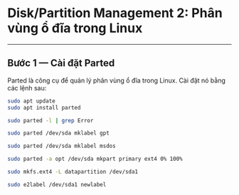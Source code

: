 ﻿# Disk/Partition Management 2: Phân vùng ổ đĩa trong Linux

---

## Bước 1 — Cài đặt Parted

Parted là công cụ để quản lý phân vùng ổ đĩa trong Linux. Cài đặt nó bằng các lệnh sau:

```bash
sudo apt update
sudo apt install parted

sudo parted -l | grep Error

sudo parted /dev/sda mklabel gpt

sudo parted /dev/sda mklabel msdos

sudo parted -a opt /dev/sda mkpart primary ext4 0% 100%

sudo mkfs.ext4 -L datapartition /dev/sda1

sudo e2label /dev/sda1 newlabel

